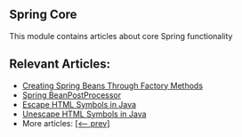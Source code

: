 ## Spring Core

This module contains articles about core Spring functionality

## Relevant Articles:

- [Creating Spring Beans Through Factory Methods](https://www.baeldung.com/spring-beans-factory-methods)
- [Spring BeanPostProcessor](https://www.baeldung.com/spring-beanpostprocessor)
- [Escape HTML Symbols in Java](https://www.baeldung.com/java-escape-html-symbols)
- [Unescape HTML Symbols in Java](https://www.baeldung.com/unescape-html-characters-in-java)
- More articles: [[<-- prev]](/spring-core-3)
